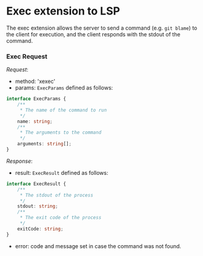 # Exec extension to LSP

The exec extension allows the server to send a command (e.g. `git blame`) to the client for execution, and the client responds with the stdout of the command.

### Exec Request

_Request_:
* method: 'xexec'
* params: `ExecParams` defined as follows:
```typescript
interface ExecParams {
    /**
     * The name of the command to run
     */
    name: string;
    /**
     * The arguments to the command
     */
    arguments: string[];
}
```

_Response_:
* result: `ExecResult` defined as follows:
```typescript
interface ExecResult {
    /**
     * The stdout of the process
     */
    stdout: string;
    /**
     * The exit code of the process
     */
    exitCode: string;
}
```
* error: code and message set in case the command was not found.
